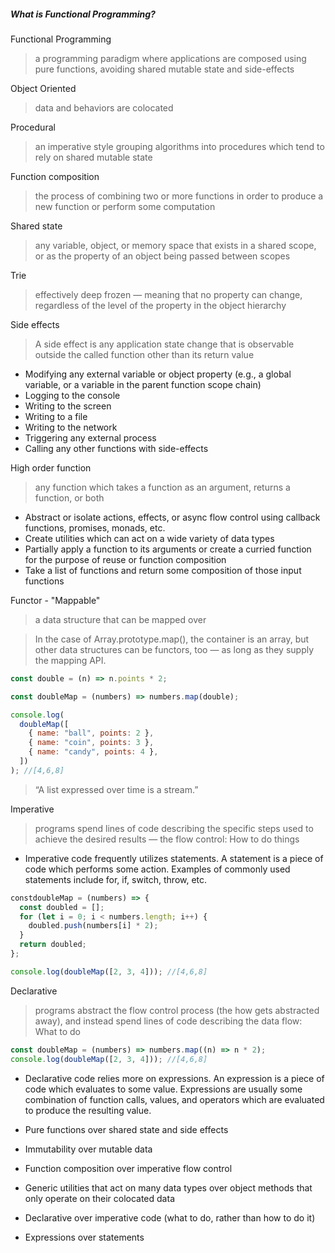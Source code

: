 ##### What is Functional Programming?

Functional Programming

> a programming paradigm where applications are composed using pure functions, avoiding shared mutable state and side-effects

Object Oriented

> data and behaviors are colocated

Procedural

> an imperative style grouping algorithms into procedures which tend to rely on shared mutable state

Function composition

> the process of combining two or more functions in order to produce a new function or perform some computation

Shared state

> any variable, object, or memory space that exists in a shared scope, or as the property of an object being passed between scopes

Trie

> effectively deep frozen — meaning that no property can change, regardless of the level of the property in the object hierarchy

Side effects

> A side effect is any application state change that is observable outside the called function other than its return value

- Modifying any external variable or object property (e.g., a global variable, or a variable in the parent function scope chain)
- Logging to the console
- Writing to the screen
- Writing to a file
- Writing to the network
- Triggering any external process
- Calling any other functions with side-effects

High order function

> any function which takes a function as an argument, returns a function, or both

- Abstract or isolate actions, effects, or async flow control using callback functions, promises, monads, etc.
- Create utilities which can act on a wide variety of data types
- Partially apply a function to its arguments or create a curried function for the purpose of reuse
  or function composition
- Take a list of functions and return some composition of those input functions

Functor - "Mappable"

> a data structure that can be mapped over

> In the case of Array.prototype.map(), the container is an array, but other data structures can be functors, too — as long as they supply the mapping API.

```js
const double = (n) => n.points * 2;

const doubleMap = (numbers) => numbers.map(double);

console.log(
  doubleMap([
    { name: "ball", points: 2 },
    { name: "coin", points: 3 },
    { name: "candy", points: 4 },
  ])
); //[4,6,8]
```

> “A list expressed over time is a stream.”

Imperative

> programs spend lines of code describing the specific steps used to achieve the desired results — the flow control: How to do things

- Imperative code frequently utilizes statements. A statement is a piece of code which performs some action. Examples of commonly used statements include for, if, switch, throw, etc.

```js
constdoubleMap = (numbers) => {
  const doubled = [];
  for (let i = 0; i < numbers.length; i++) {
    doubled.push(numbers[i] * 2);
  }
  return doubled;
};

console.log(doubleMap([2, 3, 4])); //[4,6,8]
```

Declarative

> programs abstract the flow control process (the how gets abstracted away), and instead spend lines of code describing the data flow: What to do

```js
const doubleMap = (numbers) => numbers.map((n) => n * 2);
console.log(doubleMap([2, 3, 4])); //[4,6,8]
```

- Declarative code relies more on expressions. An expression is a piece of code which evaluates to some value. Expressions are usually some combination of function calls, values, and operators which are evaluated to produce the resulting value.

- Pure functions over shared state and side effects
- Immutability over mutable data
- Function composition over imperative flow control
- Generic utilities that act on many data types over object methods that only operate on their
  colocated data
- Declarative over imperative code (what to do, rather than how to do it)
- Expressions over statements

